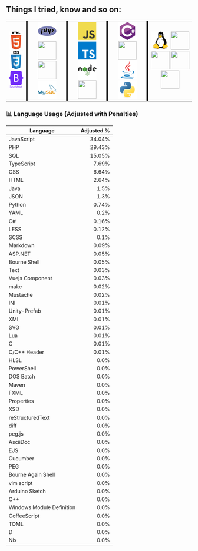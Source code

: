 <h2>Things I tried, know and so on:</h2>
<table>
  <tr>
    <td align="center">
      <a href="https://www.w3.org/html/" target="_blank" title="HTML5"><img src="https://raw.githubusercontent.com/devicons/devicon/master/icons/html5/html5-original-wordmark.svg" width="50" height="50"/></a>
      <a href="https://www.w3schools.com/css/" target="_blank" title="CSS3"><img src="https://raw.githubusercontent.com/devicons/devicon/master/icons/css3/css3-original-wordmark.svg" width="50" height="50"/></a>
      <a href="https://getbootstrap.com" target="_blank" title="Bootstrap"><img src="https://raw.githubusercontent.com/devicons/devicon/master/icons/bootstrap/bootstrap-plain-wordmark.svg" width="50" height="50"/></a>
    </td>
    <td style="border-left: 4px solid black;" align="center">
      <a href="https://www.php.net" target="_blank" title="PHP"><img src="https://raw.githubusercontent.com/devicons/devicon/master/icons/php/php-original.svg" width="50" height="50"/></a>
      <a href="https://codeigniter.com" target="_blank" title="CodeIgniter"><img src="https://cdn.worldvectorlogo.com/logos/codeigniter.svg" width="50" height="50"/></a>
      <a href="https://mariadb.org/" target="_blank" title="MariaDB"><img src="https://www.vectorlogo.zone/logos/mariadb/mariadb-icon.svg" width="50" height="50"/></a>
      <a href="https://www.mysql.com/" target="_blank" title="MySQL"><img src="https://raw.githubusercontent.com/devicons/devicon/master/icons/mysql/mysql-original-wordmark.svg" width="50" height="50"/></a>
    </td>
    <td style="border-left: 4px solid black;" align="center">
      <a href="https://developer.mozilla.org/en-US/docs/Web/JavaScript" target="_blank" title="JavaScript"><img src="https://raw.githubusercontent.com/devicons/devicon/master/icons/javascript/javascript-original.svg" width="50" height="50"/></a>
      <a href="https://www.typescriptlang.org/" target="_blank" title="TypeScript"><img src="https://raw.githubusercontent.com/devicons/devicon/master/icons/typescript/typescript-original.svg" width="50" height="50"/></a>
      <a href="https://nodejs.org" target="_blank" title="Node.js"><img src="https://raw.githubusercontent.com/devicons/devicon/master/icons/nodejs/nodejs-original-wordmark.svg" width="50" height="50"/></a>
      <a href="https://angular.io" target="_blank" title="Angular"><img src="https://angular.io/assets/images/logos/angular/angular.svg" width="50" height="50"/></a>
    </td>
    <td style="border-left: 4px solid black;" align="center">
      <a href="https://www.w3schools.com/cs/" target="_blank" title="C#"><img src="https://raw.githubusercontent.com/devicons/devicon/master/icons/csharp/csharp-original.svg" width="50" height="50"/></a>
      <a href="https://unity.com/" target="_blank" title="Unity"><img src="https://www.vectorlogo.zone/logos/unity3d/unity3d-icon.svg" width="50" height="50"/></a>
      <a href="https://www.java.com" target="_blank" title="Java"><img src="https://raw.githubusercontent.com/devicons/devicon/master/icons/java/java-original.svg" width="50" height="50"/></a>
      <a href="https://www.python.org" target="_blank" title="Python"><img src="https://raw.githubusercontent.com/devicons/devicon/master/icons/python/python-original.svg" width="50" height="50"/></a>
    </td>
    <td style="border-left: 4px solid black;" align="center">
      <a href="https://www.linux.org/" target="_blank" title="Linux"><img src="https://raw.githubusercontent.com/devicons/devicon/master/icons/linux/linux-original.svg" width="50" height="50"/></a>
      <a href="https://www.raspberrypi.com/" target="_blank" title="Raspberry Pi"><img src="https://brandlogos.net/wp-content/uploads/2020/09/raspberry-pi-logo.png" width="50" height="50"/></a>
      <a href="https://grafana.com" target="_blank" title="Grafana"><img src="https://www.vectorlogo.zone/logos/grafana/grafana-icon.svg" width="50" height="50"/></a>
      <a href="https://git-scm.com/" target="_blank" title="Git"><img src="https://www.vectorlogo.zone/logos/git-scm/git-scm-icon.svg" width="50" height="50"/></a>
      <a href="https://www.arduino.cc/" target="_blank" title="Arduino"><img src="https://cdn.worldvectorlogo.com/logos/arduino-1.svg" width="50" height="50"/></a>
    </td>
  </tr>
</table>

<!-- START_SECTION:language-usage -->
### 📊 Language Usage (Adjusted with Penalties)

| Language | Adjusted % |
| --- | ---: |
| JavaScript | 34.04% |
| PHP | 29.43% |
| SQL | 15.05% |
| TypeScript | 7.69% |
| CSS | 6.64% |
| HTML | 2.64% |
| Java | 1.5% |
| JSON | 1.3% |
| Python | 0.74% |
| YAML | 0.2% |
| C# | 0.16% |
| LESS | 0.12% |
| SCSS | 0.1% |
| Markdown | 0.09% |
| ASP.NET | 0.05% |
| Bourne Shell | 0.05% |
| Text | 0.03% |
| Vuejs Component | 0.03% |
| make | 0.02% |
| Mustache | 0.02% |
| INI | 0.01% |
| Unity-Prefab | 0.01% |
| XML | 0.01% |
| SVG | 0.01% |
| Lua | 0.01% |
| C | 0.01% |
| C/C++ Header | 0.01% |
| HLSL | 0.0% |
| PowerShell | 0.0% |
| DOS Batch | 0.0% |
| Maven | 0.0% |
| FXML | 0.0% |
| Properties | 0.0% |
| XSD | 0.0% |
| reStructuredText | 0.0% |
| diff | 0.0% |
| peg.js | 0.0% |
| AsciiDoc | 0.0% |
| EJS | 0.0% |
| Cucumber | 0.0% |
| PEG | 0.0% |
| Bourne Again Shell | 0.0% |
| vim script | 0.0% |
| Arduino Sketch | 0.0% |
| C++ | 0.0% |
| Windows Module Definition | 0.0% |
| CoffeeScript | 0.0% |
| TOML | 0.0% |
| D | 0.0% |
| Nix | 0.0% |
<!-- END_SECTION:language-usage -->
